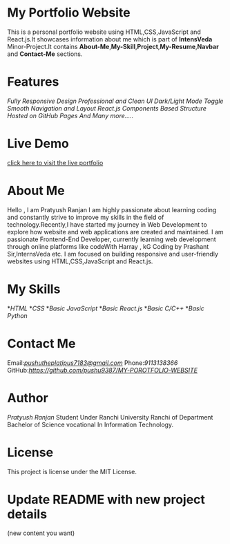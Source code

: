 # My Portfolio Website

This is a personal portfolio website using HTML,CSS,JavaScript and React.js.It showcases information about me which is part of **IntensVeda** Minor-Project.It contains **About-Me**,**My-Skill**,**Project**,**My-Resume**,**Navbar** and **Contact-Me** sections.

# Features

  *Fully Responsive Design*
  *Professional and Clean UI*
  *Dark/Light Mode Toggle*
  *Smooth Navigation and Layout*
  *React.js Components Based Structure*
  *Hosted on GitHub Pages*
  *And Many more.....*

# Live Demo
[click here to visit the live portfolio](https://github.com/pushu9387/MY-POROTFOLIO-WEBSITE)

# About Me

Hello ,
      I am Pratyush Ranjan 
      I am highly passionate about learning coding and constantly strive to improve my skills in the field of technology.Recently,I have started my journey in Web Development to explore how website and web applications are created and maintained.
      I am passionate Frontend-End Developer, currently learning web development through online platforms like codeWith Harray , kG Coding by Prashant Sir,InternsVeda etc. I am focused on building responsive and user-friendly websites using HTML,CSS,JavaScript and React.js.

# My Skills
  
   **HTML*
   **CSS*
   **Basic JavaScript*
   **Basic React.js*
   **Basic C/C++*
   **Basic Python*

# Contact Me

 Email:*pushutheplatipus7183@gmail.com*
 Phone:*9113138366*
 GitHub:*https://github.com/pushu9387/MY-POROTFOLIO-WEBSITE*


# Author

*Pratyush Ranjan*
 Student Under Ranchi University Ranchi of Department Bachelor of Science vocational In Information Technology.

 # License

 This project is license under the MIT License.
 
 # Update README with new project details
 (new content you want)
